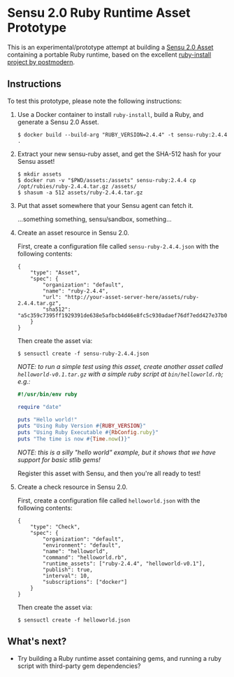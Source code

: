 # Sensu 2.0 Ruby Runtime Asset Prototype

This is an experimental/prototype attempt at building a [Sensu 2.0
Asset][sensu-assets] containing a portable Ruby runtime, based on the excellent
[ruby-install project by postmodern][ruby-install].

[sensu-assets]: https://docs.sensu.io/sensu-core/2.0/reference/assets/
[ruby-install]: https://github.com/postmodern/ruby-install

## Instructions

To test this prototype, please note the following instructions:

1. Use a Docker container to install `ruby-install`, build a Ruby, and generate
   a Sensu 2.0 Asset.

   ```
   $ docker build --build-arg "RUBY_VERSION=2.4.4" -t sensu-ruby:2.4.4 .
   ```

2. Extract your new sensu-ruby asset, and get the SHA-512 hash for your
   Sensu asset!

   ```
   $ mkdir assets
   $ docker run -v "$PWD/assets:/assets" sensu-ruby:2.4.4 cp /opt/rubies/ruby-2.4.4.tar.gz /assets/
   $ shasum -a 512 assets/ruby-2.4.4.tar.gz
   ```

3. Put that asset somewhere that your Sensu agent can fetch it.

   ...something something, sensu/sandbox, something...

3. Create an asset resource in Sensu 2.0.  

   First, create a configuration file called `sensu-ruby-2.4.4.json` with
   the following contents:

   ```
   {
       "type": "Asset",
       "spec": {
           "organization": "default",
           "name": "ruby-2.4.4",
           "url": "http://your-asset-server-here/assets/ruby-2.4.4.tar.gz",
           "sha512": "a5c359c7395ff1929391de638e5afbcb4d46e8fc5c930adaef76df7edd427e37b0e22d425e4b14f68282e10524420c692740bf1a319ab6f7cdb1e922d8f71731"
       }
   }
   ```

   Then create the asset via:

   ```
   $ sensuctl create -f sensu-ruby-2.4.4.json
   ```

   _NOTE: to run a simple test using this asset, create another asset called
   `helloworld-v0.1.tar.gz` with a simple ruby script at `bin/helloworld.rb`;
   e.g.:_

   ```ruby
   #!/usr/bin/env ruby

   require "date"

   puts "Hello world!" 
   puts "Using Ruby Version #{RUBY_VERSION}"
   puts "Using Ruby Executable #{RbConfig.ruby}"
   puts "The time is now #{Time.now()}"
   ```   

   _NOTE: this is a silly "hello world" example, but it shows that we have
   support for basic stlib gems!_

   Register this asset with Sensu, and then you're all ready to test!

4. Create a check resource in Sensu 2.0.  

   First, create a configuration file called `helloworld.json` with
   the following contents:

   ```
   {
       "type": "Check",
       "spec": {
           "organization": "default",
           "environment": "default",
           "name": "helloworld",
           "command": "helloworld.rb",
           "runtime_assets": ["ruby-2.4.4", "helloworld-v0.1"],
           "publish": true,
           "interval": 10,
           "subscriptions": ["docker"]
       }
   }
   ```

   Then create the asset via:

   ```
   $ sensuctl create -f helloworld.json
   ```

## What's next?

- Try building a Ruby runtime asset containing gems, and running a ruby script
  with third-party gem dependencies?
